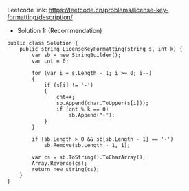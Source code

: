 Leetcode link: https://leetcode.cn/problems/license-key-formatting/description/ 

- Solution 1: (Recommendation)
```
public class Solution {
    public string LicenseKeyFormatting(string s, int k) {
        var sb = new StringBuilder();
        var cnt = 0;

        for (var i = s.Length - 1; i >= 0; i--)
        {
            if (s[i] != '-')
            {
                cnt++;
                sb.Append(char.ToUpper(s[i]));
                if (cnt % k == 0)
                    sb.Append("-");
            }
        }
        
        if (sb.Length > 0 && sb[sb.Length - 1] == '-')
            sb.Remove(sb.Length - 1, 1);
        
        var cs = sb.ToString().ToCharArray();
        Array.Reverse(cs);
        return new string(cs);
    }
}
```

